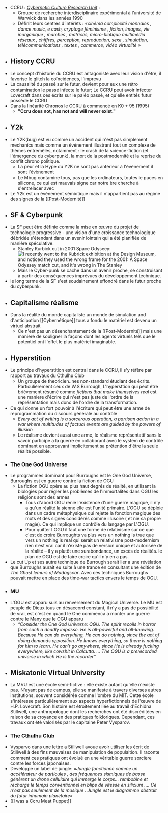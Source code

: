 - CCRU : [*Cybernetic Culture Research Unit*](http://www.ccru.net/index.htm) :
	- Groupe de recherche interdisciplinaire expérimental à l’université de Warwick dans les années 1990
	- Définit leurs centres d’intérêts :
	  *«cinéma complexité monnaies , dance music, e cash, cryptage féminisme , fiction, images, vie inorganique , marchés , matrices, micro-biotique multimédia réseaux , chiffres, perception, reproduction, sexe , simulation, télécommunications , textes , commerce, vidéo virtualité »*
- ## History CCRU
- Le concept d'historie du CCRU est antagoniste avec leur vision d'être, il favorise le glitch la coïncidences, l'imprevu
- La causalité du passé sur le futur, devient pour eux une rétro contamination le passé infecte le futur; Le CCRU peut avoir infecter Lovecraft dans ces écrits sur le paléo passé, et qu'elle entités futur possède le CCRU
- Dans la linéarité Chronos le CCRU à commencé en K0 + 95 (1995)
	- **"Ccru does not, has not and will never exist."**
- ## Y2k
- Le Y2K(bug) est vu comme un accident qui n'est pas simplement mechanics mais comme un événement illustrant tout un complexe de thèmes entremêlés, notamment : le crash de la science-fiction (et l'émergence du cyberpunk), la mort de la postmodernité et la reprise du conflit chrono politique.
	- La peur et la Hype du Y2K ne sont pas antérieur à l'évènement il sont l'évènement
	- Le Mbug contamine tous, pas que les ordinateurs, toutes le puces en silicone, ce qui est mauvais signe car notre ère cherche à s'entrelacer avec
- Le Y2k est un évènement sémiotique mais il n'appartient pas au régime des signes de la [[Post-Modernité]]
- ## SF & Cyberpunk
- La SF peut être définie comme la mise en œuvre du projet de technologie progressive - une vision d'une croissance technologique débridée s'étendant dans un avenir lointain qui a été planifiée de manière spéculative.
	- Stanley Kurbick cut in 2001 Space Odyseey: ![I recently went to the Kubrick exhibition at the Design Museum, and noticed  they used the wrong frame for the 2001: A Space Odyssey match cut, and it's  wrong in The Stanley](https://i.redd.it/t784spz003f31.jpg)
	- Mais le Cyber-punk se cache dans un avenir proche, se construisant à partir des conséquences imprévues du développement technique.
- le long terme de la SF s'est soudainement effondré dans le futur proche du cyberpunk.
- ## Capitalisme réalisme
- Dans la réalité du monde capitaliste un monde de simulation and d'anticipation [[Cybernétique]] tous a fondu le matériel est devenu un virtuel abstrait
	- Ce n'est pas un désenchantement de la [[Post-Modernité]] mais une maniere de souligner la façons dont les agents virtuels tels que le potentiel ont l'effet le plus matériel imaginable.
- ## Hyperstition
- Le principe d'hyperstition est central dans le CCRU, il s'y réfère par rapport au travaux du Cthulhu Club
	- Un groupe de theoricien..nes non-standard étudiant des écrits. Particulièrement ceux de W.S Burrough, L'hypersttion qui peut être brièvement résumé comme *fictions that make themselves real* est une maniere d'écrire qui n'est pas juste de l'ordre de la représentation mais donc de l'ordre de la transformation.
- Ce qui donne un fort pouvoir à l'écriture qui peut être une arme de reprogrammation du discours générale au contrôle
	- *Every act of writing is a sorcerous operation, a partisan action in a war where multitudes of factual events are guided by the powers of illusion*
	- Le réalisme devient aussi une arme, le réalisme représentatif sans le savoir participe a la guerre en collaborant avec le system de contrôle dominant en approuvant implicitement sa prétention d'être la seule réalité possible.
- ### The One God Universe
- Le programmes dominant pour Burroughs est le One God Universe, Burroughs est en guerre contre la fiction de OGU
	- La fiction OGU opère au plus haut degrés de réalité, en utilisant la biologies pour régler les problèmes de l'immortalités dans OGU les religions sont des armes
		- Tous d'abord OGU renie l'existence d'une guerre magique, il n'y a qu'un réalité la sienne elle est l'unité primaire. L'OGU se déploie dans un cadre métaphysique qui rejette la fonction magique des mots et des signes considérés comme illusoire ( et nie sa propre magie). Ce qui implique un contrôle du langage par L'OGU.
		- Pour quitter l'OGU il faut une forme de relativisme sur ce que c'est de croire Burroughts va plus vers un nothing is true que vers un nothing is real qui serait un relativisme post-modernism rien n’est vrai car il n’existe pas de version unique et autorisée de la réalité – il y a plutôt une surabondance, un excès de réalités. le plan de OGU est de faire croire qu'il n'y en a pas.
- Le cut Up et ses autre technique de Burrough serait lier a une révélation que Burroughs aurait eu suite à une trance en consultant une édition de *The Ghost lemurs of Madagscar*. Avec ces techniques Burroughs pouvait mettre en place des time-war tactics envers le temps de OGU.
- ### MU
- L'OGU est apparu suis au renversement du Magical Universe. Le MU est peuple de Dieux tous en désaccord constant, il n'y a pas de possibilité de vrai, est c'est en quand le One commenca a monter une guerre contre le Many que le OGU apparu
	- *“Consider the One God Universe: OGU. The spirit recoils in horror from such a deadly impasse. He is all-powerful and all-knowing. Because He can do everything, He can do nothing, since the act of doing demands opposition. He knows everything, so there is nothing for him to learn. He can’t go anywhere, since He is already fucking everywhere, like cowshit in Calcutta. … The OGU is a prerecorded universe in which He is the recorder”*
- ## Miskatonic Virtual University
- La MVU est une école semi-fictive : elle existe autant qu'elle n'existe pas. N'ayant pas de campus, elle se manifeste à travers diverses autres institutions, souvent considérée comme l'ombre du MIT. Cette école s'intéresse particulièrement aux aspects hyperfictionnels de l'œuvre de H.P. Lovecraft. Son histoire est étroitement liée au travail d'Echidna Stillwell, une anthropologue dont les recherches ont été discréditées en raison de sa croyance en des pratiques folkloriques. Cependant, ces travaux ont été valorisés par le capitaine Peter Vysparov.
- ### The Cthulhu Club
- Vysparvo dans une lettre a Stillwell avoue avoir utiliser les écrit de Stillwell à des fins mauvaises de manipulation de populaition. Il raconte comment ces pratiques ont évolué en une véritable guerre sorcière contre les forces japonaises.
- Développe un label de jungle:
  *«Jungle fonctionne comme un accélérateur de particules , des fréquences sismiques de basse génèrent un drone cellulaire qui immerge le corps... rembobine et recharge le temps conventionnel en blips de vitesse en silicium .... Ce n'est pas seulement de la musique . Jungle est le diagramme abstrait du futur inhumain planétaire»*
- [[I was a Ccru Meat Puppet]]
-